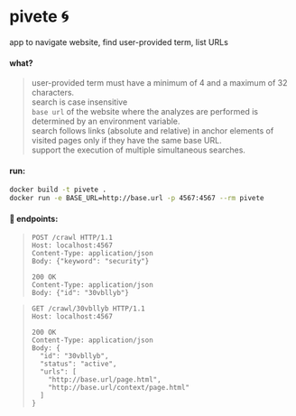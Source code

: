 # pivete :cyclone:
app to navigate website, find user-provided term, list URLs

#### what?
> user-provided term must have a minimum of 4 and a maximum of 32 characters.  
> search is case insensitive  
> `base url` of the website where the analyzes are performed is determined by an environment variable.  
> search  follows links (absolute and relative) in anchor elements of visited pages only if they have the same base URL.  
> support the execution of multiple simultaneous searches. 


#### run:
```bash
docker build -t pivete .
docker run -e BASE_URL=http://base.url -p 4567:4567 --rm pivete
```

#### :japanese_goblin: endpoints:
> ```
> POST /crawl HTTP/1.1
> Host: localhost:4567
> Content-Type: application/json
> Body: {"keyword": "security"}
> ```
>
> ```
> 200 OK
> Content-Type: application/json
> Body: {"id": "30vbllyb"}
> ```


> ```
> GET /crawl/30vbllyb HTTP/1.1
> Host: localhost:4567
> ```
>
> ```
> 200 OK
> Content-Type: application/json
> Body: {
>   "id": "30vbllyb",
>   "status": "active",
>   "urls": [
>     "http://base.url/page.html",
>     "http://base.url/context/page.html"
>   ]
> }
> ```

